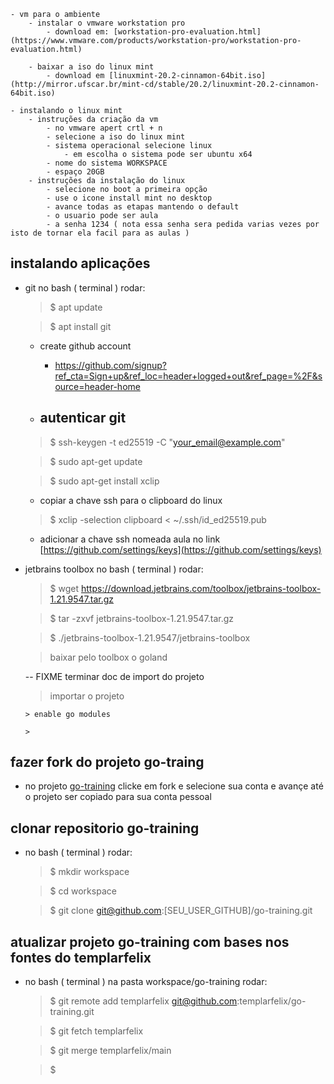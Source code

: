 	- vm para o ambiente
		- instalar o vmware workstation pro
            - download em: [workstation-pro-evaluation.html](https://www.vmware.com/products/workstation-pro/workstation-pro-evaluation.html)
        
		- baixar a iso do linux mint 
            - download em [linuxmint-20.2-cinnamon-64bit.iso](http://mirror.ufscar.br/mint-cd/stable/20.2/linuxmint-20.2-cinnamon-64bit.iso)

    - instalando o linux mint
        - instruções da criação da vm
            - no vmware apert crtl + n
            - selecione a iso do linux mint
            - sistema operacional selecione linux
                - em escolha o sistema pode ser ubuntu x64
            - nome do sistema WORKSPACE
            - espaço 20GB
        - instruções da instalação do linux
            - selecione no boot a primeira opção 
            - use o icone install mint no desktop
            - avance todas as etapas mantendo o default
            - o usuario pode ser aula
            - a senha 1234 ( nota essa senha sera pedida varias vezes por isto de tornar ela facil para as aulas )
    

## instalando aplicações

- git no bash ( terminal ) rodar: 
    > $ apt update
    
    > $ apt install git

    - create github account

      - https://github.com/signup?ref_cta=Sign+up&ref_loc=header+logged+out&ref_page=%2F&source=header-home

    - autenticar git
      - 

    > $ ssh-keygen -t ed25519 -C "your_email@example.com"

    > $ sudo apt-get update

    > $ sudo apt-get install xclip

    - copiar a chave ssh para o clipboard do linux

    > $ xclip -selection clipboard < ~/.ssh/id_ed25519.pub 

    - adicionar a chave ssh nomeada aula no link [https://github.com/settings/keys](https://github.com/settings/keys)
 
    
- jetbrains toolbox no bash ( terminal ) rodar: 
    > $ wget https://download.jetbrains.com/toolbox/jetbrains-toolbox-1.21.9547.tar.gz

    > $ tar -zxvf jetbrains-toolbox-1.21.9547.tar.gz

    > $ ./jetbrains-toolbox-1.21.9547/jetbrains-toolbox 

    > baixar pelo toolbox o goland

    -- FIXME terminar doc de import do projeto
    > importar o projeto
      
      > enable go modules
  
      >

## fazer fork do projeto go-traing

- no projeto [go-training](https://github.com/templarfelix/go-training) clicke em fork e selecione sua conta e avançe até o projeto ser copiado para sua conta pessoal
  
## clonar repositorio go-training

- no bash ( terminal ) rodar: 

    > $ mkdir workspace

    > $ cd workspace 

    > $ git clone git@github.com:[SEU_USER_GITHUB]/go-training.git

## atualizar projeto go-training com bases nos fontes do templarfelix

- no bash ( terminal ) na pasta workspace/go-training rodar: 

    > $ git remote add templarfelix git@github.com:templarfelix/go-training.git

    > $ git fetch templarfelix

    > $ git merge templarfelix/main

    > $